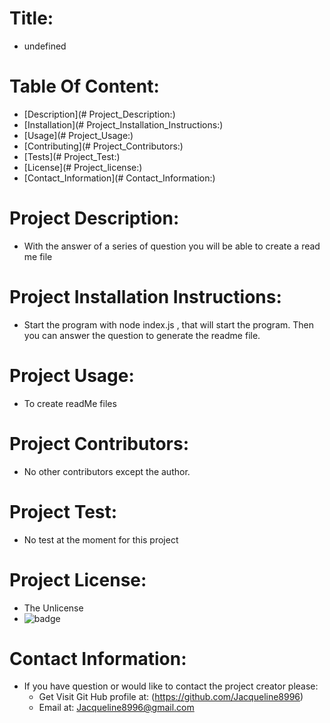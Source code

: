 
# Title:
*    undefined

# Table Of Content:
* [Description](# Project_Description:)
* [Installation](# Project_Installation_Instructions:)
* [Usage](# Project_Usage:)
* [Contributing](# Project_Contributors:)
* [Tests](# Project_Test:)
* [License](# Project_license:)
* [Contact_Information](# Contact_Information:)

# Project Description:
* With the answer of a series of question you will be able to create a read me file

# Project Installation Instructions: 
* Start the program with node index.js , that will start the program. Then you can answer the question to generate the readme file.

# Project Usage:
* To create readMe files 

# Project Contributors:
* No other contributors except the author.

# Project Test:
* No test at the moment for this project

# Project License:
* The Unlicense
* ![badge](https://img.shields.io/static/v1?label=Project_License&message=The_Unlicense&color=teal)

# Contact Information:
* If you have question or would like to contact the project creator please:
    * Get Visit Git Hub profile at: (https://github.com/Jacqueline8996)
    * Email at: Jacqueline8996@gmail.com

        